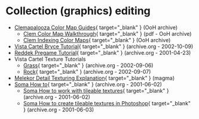 # Collection (graphics) editing

* [Clemapalooza Color Map Guides](http://mirrors.orderofhpak.com/Creation/Clemapalooza/sook.html){ target="_blank" } (OoH archive)
    - [Clem Color Map Walkthrough](http://www.orderofhpak.com/Manuals/Guides/Clem's%20Cmap%20Walkthru.pdf){ target="_blank" } (pdf - OoH archive)
    - [Clem Indexing Color Maps](http://mirrors.orderofhpak.com/Creation/Clemapalooza/indexing/indexing_tiptorial.html){ target="_blank" } (OoH archive)
* [Vista Cartel Bryce Tutorial](https://web.archive.org/web/20021009204010fw_/http://vistacartel.com/myth/bryce.html){ target="_blank" } (archive.org - 2002-10-09)
* [Reddek Pregame Tutorial](https://web.archive.org/web/20010423084444fw_/http://www.ruf.rice.edu/~wamorris/rdpretut.htm){ target="_blank" } (archive.org - 2001-04-23)
* Vista Cartel Texture Tutorials
    - [Grass](https://web.archive.org/web/20020906181023fw_/http://www.vistacartel.com/myth/grass.html "Vista Cartel Texture Tutorials: Grass"){ target="_blank" } (archive.org - 2002-09-06)
    - [Rock](https://web.archive.org/web/20020907025509fw_/http://www.vistacartel.com/myth/rock.html "Vista Cartel Texture Tutorials: Rock"){ target="_blank" } (archive.org - 2002-09-07)
* [Melekor Detail Texturing Explanation](https://projectmagma.net/~melekor/detailtexturing/){ target="_blank" } (magma)
* [Soma How to](https://web.archive.org/web/20010602021426fw_/http://soma.creationgames.com/howto.html){ target="_blank" } (archive.org - 2001-06-02)
    - [Soma How to work with tileable textures](https://web.archive.org/web/20010602201114fw_/http://soma.creationgames.com/workwithpatterns.html){ target="_blank" } (archive.org - 2001-06-02)
    - [Soma How to create tileable textures in Photoshop](https://web.archive.org/web/20010603005521fw_/http://soma.creationgames.com/createpatterns.html){ target="_blank" } (archive.org - 2001-06-03)